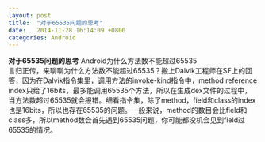 ```yaml
---
layout: post
title:  "对于65535问题的思考"
date:   2014-11-28 16:14:09 +0800
categories: Android
---
```

**对于65535问题的思考**
Android为什么方法数不能超过65535  
言归正传，来聊聊为什么方法数不能超过65535？搬上Dalvik工程师在SF上的回答，因为在Dalvik指令集里，调用方法的invoke-kind指令中，method reference index只给了16bits，最多能调用65535个方法，所以在生成dex文件的过程中，当方法数超过65535就会报错。细看指令集，除了method，field和class的index也是16bits，所以也存在65535的问题。一般来说，method的数目会比field和class多，所以method数会首先遇到65535问题，你可能都没机会见到field过65535的情况。
